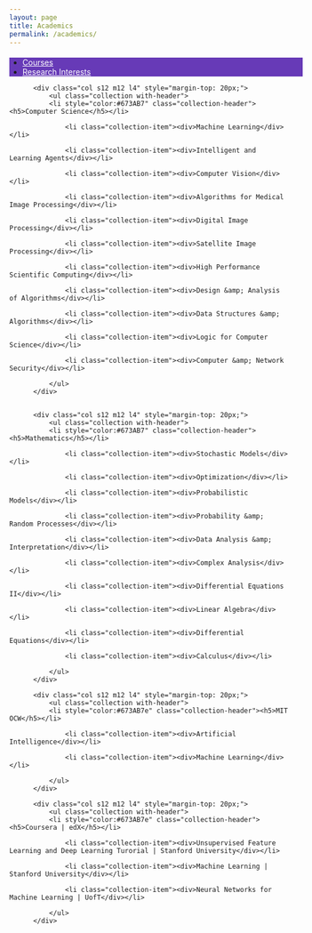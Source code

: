 ```yaml
---
layout: page
title: Academics
permalink: /academics/
---
```

<div class="container" style="margin-top: 20px; width:100%;">

<ul class="tabs" style="background-color: #673AB7; width: 100%; overflow:hidden;">
        <li class="tab col s3" style="width: 50%;"><a class="active" style="color:#FFF" href="#courses">Courses</a></li>
        <li class="tab col s3" style="width: 50%;"><a style="color:#FFF" href="#research" class="">Research Interests</a></li>
<div class="indicator" style="right: 355px; left: 0px;"></div><div class="indicator" style="right: 355px; left: 0px;"></div></ul>

<div id="courses" style="display: block;">
<div class="row">
          
          <div class="col s12 m12 l4" style="margin-top: 20px;">
              <ul class="collection with-header">
              <li style="color:#673AB7" class="collection-header"><h5>Computer Science</h5></li>
                  
                  <li class="collection-item"><div>Machine Learning</div></li>
                  
                  <li class="collection-item"><div>Intelligent and Learning Agents</div></li>
                  
                  <li class="collection-item"><div>Computer Vision</div></li>
                  
                  <li class="collection-item"><div>Algorithms for Medical Image Processing</div></li>
                  
                  <li class="collection-item"><div>Digital Image Processing</div></li>
                  
                  <li class="collection-item"><div>Satellite Image Processing</div></li>
                  
                  <li class="collection-item"><div>High Performance Scientific Computing</div></li>
                  
                  <li class="collection-item"><div>Design &amp; Analysis of Algorithms</div></li>
                  
                  <li class="collection-item"><div>Data Structures &amp; Algorithms</div></li>
                  
                  <li class="collection-item"><div>Logic for Computer Science</div></li>
                  
                  <li class="collection-item"><div>Computer &amp; Network Security</div></li>
                  
              </ul>
          </div>
          
          
          <div class="col s12 m12 l4" style="margin-top: 20px;">
              <ul class="collection with-header">
              <li style="color:#673AB7" class="collection-header"><h5>Mathematics</h5></li>
                  
                  <li class="collection-item"><div>Stochastic Models</div></li>
                  
                  <li class="collection-item"><div>Optimization</div></li>
                  
                  <li class="collection-item"><div>Probabilistic Models</div></li>
                  
                  <li class="collection-item"><div>Probability &amp; Random Processes</div></li>
                  
                  <li class="collection-item"><div>Data Analysis &amp; Interpretation</div></li>
                  
                  <li class="collection-item"><div>Complex Analysis</div></li>
                  
                  <li class="collection-item"><div>Differential Equations II</div></li>
                  
                  <li class="collection-item"><div>Linear Algebra</div></li>
                  
                  <li class="collection-item"><div>Differential Equations</div></li>
                  
                  <li class="collection-item"><div>Calculus</div></li>
                  
              </ul>
          </div>
          
          <div class="col s12 m12 l4" style="margin-top: 20px;">
              <ul class="collection with-header">
              <li style="color:#673AB7e" class="collection-header"><h5>MIT OCW</h5></li>
                  
                  <li class="collection-item"><div>Artificial Intelligence</div></li>
                  
                  <li class="collection-item"><div>Machine Learning</div></li>
                  
              </ul>
          </div>
          
          <div class="col s12 m12 l4" style="margin-top: 20px;">
              <ul class="collection with-header">
              <li style="color:#673AB7e" class="collection-header"><h5>Coursera | edX</h5></li>
                  
                  <li class="collection-item"><div>Unsupervised Feature Learning and Deep Learning Turorial | Stanford University</div></li>
                  
                  <li class="collection-item"><div>Machine Learning | Stanford University</div></li>
                  
                  <li class="collection-item"><div>Neural Networks for Machine Learning | UofT</div></li>
                  
              </ul>
          </div>
          
  </div>
</div>

<div id="research" style="display: none;">
<div class="row">
              <ul class="collection">
              
                <li class="collection-item"><div>Computer Vision</div></li>
              
                <li class="collection-item"><div>Deep Learning</div></li>
              
                <li class="collection-item"><div>Semi-supervised Learning</div></li>
              
              </ul>
  </div>
</div>
</div>
